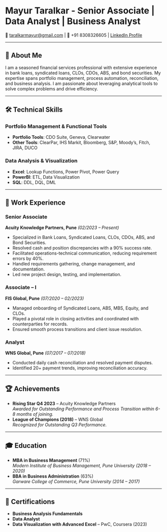 # Mayur Taralkar - Senior Associate | Data Analyst | Business Analyst  

📧 taralkarmayur@gmail.com | 📱 +91 8308326605 | [LinkedIn Profile](https://www.linkedin.com/in/mayurtaralkar/)  

---

## 🌟 About Me  
I am a seasoned financial services professional with extensive experience in bank loans, syndicated loans, CLOs, CDOs, ABS, and bond securities. My expertise spans portfolio management, process automation, reconciliation, and business analysis. I am passionate about leveraging analytical tools to solve complex problems and drive efficiency.  

---

## 🛠️ Technical Skills  

### Portfolio Management & Functional Tools  
- **Portfolio Tools**: CDO Suite, Geneva, Clearwater  
- **Other Tools**: ClearPar, IHS Markit, Bloomberg, S&P, Moody’s, Fitch, JIRA, DUCO  

### Data Analysis & Visualization  
- **Excel**: Lookup Functions, Power Pivot, Power Query  
- **PowerBI**: ETL, Data Visualization  
- **SQL**: DDL, DQL, DML  

---

## 💼 Work Experience  

### **Senior Associate**  
**Acuity Knowledge Partners, Pune** *(02/2023 – Present)*  
- Specialized in Bank Loans, Syndicated Loans, CLOs, CDOs, ABS, and Bond Securities.  
- Resolved cash and position discrepancies with a 90% success rate.  
- Facilitated operations-technical communication, reducing requirement errors by 40%.  
- Handled requirements gathering, change management, and documentation.  
- Led new project design, testing, and implementation.  

### **Associate – I**  
**FIS Global, Pune** *(07/2020 – 02/2023)*  
- Managed onboarding of Syndicated Loans, ABS, MBS, Equity, and CLOs.  
- Played a pivotal role in closing activities and coordinated with counterparties for records.  
- Ensured smooth process transitions and client issue resolution.  

### **Analyst**  
**WNS Global, Pune** *(07/2017 – 07/2018)*  
- Conducted daily cash reconciliation and resolved payment disputes.  
- Identified 20+ payment trends, improving reconciliation accuracy.  

---

## 🏆 Achievements  
- **Rising Star Q4 2023** – Acuity Knowledge Partners  
  *Awarded for Outstanding Performance and Process Transition within 6-8 months of joining.*  
- **League of Champions (2018)** – WNS Global  
  *Recognized for Outstanding Q3 Performance.*  

---

## 🎓 Education  
- **MBA in Business Management** (71%)  
  *Modern Institute of Business Management, Pune University (2018 – 2020)*  
- **BBA in Business Administration** (63%)  
  *Garware College of Commerce, Pune University (2014 – 2017)*  

---

## 📜 Certifications  
- **Business Analysis Fundamentals**  
- **Data Analyst**  
- **Data Visualization with Advanced Excel** – PwC, Coursera (2023)  
